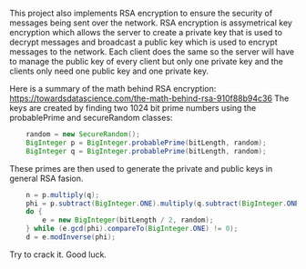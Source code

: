 This project also implements RSA encryption to ensure the security of messages being sent over the network. RSA encryption is assymetrical key encryption which allows the server to create a private key that is used to decrypt messages and broadcast a public key which is used to encrypt messages to the network. Each client does the same so the server will have to manage the public key of every client but only one private key and the clients only need one public key and one private key. 

Here is a summary of the math behind RSA encryption: https://towardsdatascience.com/the-math-behind-rsa-910f88b94c36
The keys are created by finding two 1024 bit prime numbers using the probablePrime and secureRandom classes:
```java
    random = new SecureRandom();
    BigInteger p = BigInteger.probablePrime(bitLength, random);
    BigInteger q = BigInteger.probablePrime(bitLength, random);
```
These primes are then used to generate the private and public keys in general RSA fasion. 
```java
    n = p.multiply(q);
    phi = p.subtract(BigInteger.ONE).multiply(q.subtract(BigInteger.ONE));
    do {
        e = new BigInteger(bitLength / 2, random);
    } while (e.gcd(phi).compareTo(BigInteger.ONE) != 0);
    d = e.modInverse(phi);
```
Try to crack it. Good luck.